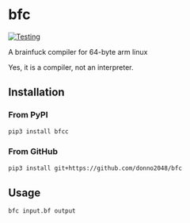 # bfc

[![Testing](https://github.com/donno2048/bfc/actions/workflows/test.yml/badge.svg)](https://github.com/donno2048/bfc/actions/workflows/test.yml)

A brainfuck compiler for 64-byte arm linux

Yes, it is a compiler, not an interpreter.

## Installation

### From PyPI

```sh
pip3 install bfcc
```

### From GitHub

```sh
pip3 install git+https://github.com/donno2048/bfc
```

## Usage

```sh
bfc input.bf output
```
